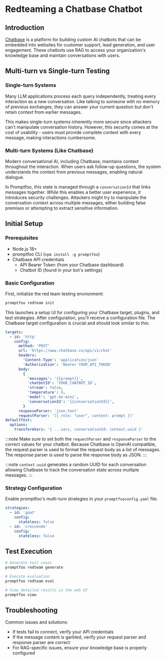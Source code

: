 # Redteaming a Chatbase Chatbot

## Introduction

[Chatbase](https://www.chatbase.co) is a platform for building custom AI chatbots that can be embedded into websites for customer support, lead generation, and user engagement. These chatbots use RAG to access your organization's knowledge base and maintain conversations with users.

## Multi-turn vs Single-turn Testing

### Single-turn Systems

Many LLM applications process each query independently, treating every interaction as a new conversation. Like talking to someone with no memory of previous exchanges, they can answer your current question but don't retain context from earlier messages.

This makes single-turn systems inherently more secure since attackers can't manipulate conversation history. However, this security comes at the cost of usability - users must provide complete context with every message, making interactions cumbersome.

### Multi-turn Systems (Like Chatbase)

Modern conversational AI, including Chatbase, maintains context throughout the interaction. When users ask follow-up questions, the system understands the context from previous messages, enabling natural dialogue.

In Promptfoo, this state is managed through a `conversationId` that links messages together. While this enables a better user experience, it introduces security challenges. Attackers might try to manipulate the conversation context across multiple messages, either building false premises or attempting to extract sensitive information.

## Initial Setup

### Prerequisites

- Node.js 18+
- promptfoo CLI (`npm install -g promptfoo`)
- Chatbase API credentials
  - API Bearer Token (from your Chatbase dashboard)
  - Chatbot ID (found in your bot's settings)

### Basic Configuration

First, initialize the red team testing environment:

```bash
promptfoo redteam init
```

This launches a setup UI for configuring your Chatbase target, plugins, and test strategies. After configuration, you'll receive a configuration file. The Chatbase target configuration is crucial and should look similar to this:

```yaml
targets:
  - id: 'http'
    config:
      method: 'POST'
      url: 'https://www.chatbase.co/api/v1/chat'
      headers:
        'Content-Type': 'application/json'
        'Authorization': 'Bearer YOUR_API_TOKEN'
      body:
        {
          'messages': '{{prompt}}',
          'chatbotId': 'YOUR_CHATBOT_ID',
          'stream': false,
          'temperature': 0,
          'model': 'gpt-4o-mini',
          'conversationId': '{{conversationId}}',
        }
      responseParser: 'json.text'
      requestParser: '[{ role: "user", content: prompt }]'
defaultTest:
  options:
    transformVars: '{ ...vars, conversationId: context.uuid }'
```

:::note
Make sure to set both the `requestParser` and `responseParser` to the correct values for your chatbot. Because Chatbase is OpenAI compatible, the request parser is used to format the request body as a list of messages. The response parser is used to parse the response body as JSON.
:::

:::note
`context.uuid` generates a random UUID for each conversation allowing Chatbase to track the conversation state across multiple messages.
:::

### Strategy Configuration

Enable promptfoo's multi-turn strategies in your `promptfooconfig.yaml` file.

```yaml
strategies:
  - id: 'goat'
    config:
      stateless: false
  - id: 'crescendo'
    config:
      stateless: false
```

## Test Execution

```bash
# Generate test cases
promptfoo redteam generate

# Execute evaluation
promptfoo redteam eval

# View detailed results in the web UI
promptfoo view
```

## Troubleshooting

Common issues and solutions:

- If tests fail to connect, verify your API credentials
- If the message content is garbled, verify your request parser and response parser are correct
- For RAG-specific issues, ensure your knowledge base is properly configured
